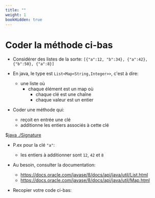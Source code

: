 ```yaml
---
title: ""
weight: 1
bookHidden: true
---
```



<style>
pre > code {
    -webkit-touch-callout: text;
    -webkit-user-select: text;
    -khtml-user-select: text;
    -moz-user-select: text;
    -ms-user-select: text;
    user-select: text;
}
</style>


# Coder la méthode ci-bas

* Considérer des listes de la sorte: `[{"a":12, "b":34}, {"a":42}, {"b":50}, {"a":8}]`

* En java, le type est `List<Map<String,Integer>>`, c'est à dire:
    * une liste où 
        * chaque élément est un map où
            * chaque clé est une chaîne
            * chaque valeur est un entier

* Coder une méthode qui:
    * reçoit en entrée une clé
    * additionne les entiers associés à cette clé

$[java ./Signature]()



* P.ex pour la clé `"a"`:
    * les entiers à additionner sont `12`, `42` et `8`

* Au besoin, consulter la documentation: 
    * <a href="https://docs.oracle.com/javase/8/docs/api/java/util/List.html" target="_blank">https://docs.oracle.com/javase/8/docs/api/java/util/List.html</a>
    * <a href="https://docs.oracle.com/javase/8/docs/api/java/util/Map.html" target="_blank">https://docs.oracle.com/javase/8/docs/api/java/util/Map.html</a>

* Recopier votre code ci-bas:



